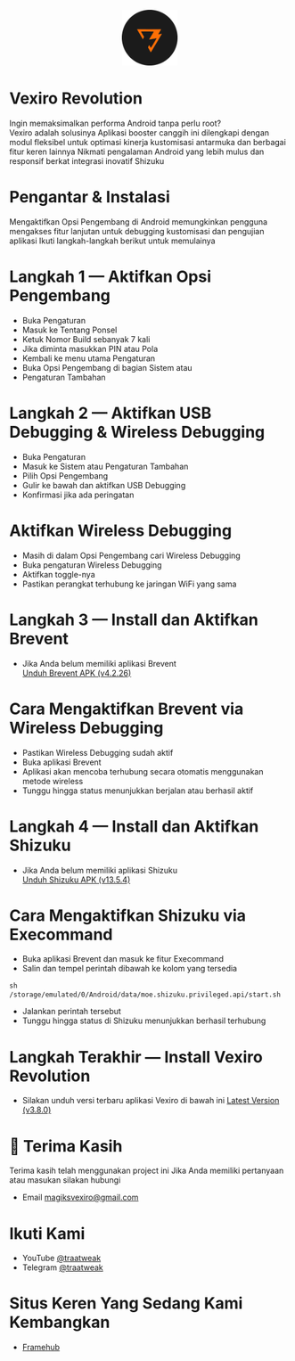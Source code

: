 <p align="center">
  <img src="icon/icon.png" alt="Vexiro Logo" width="100" />
</p>


# Vexiro Revolution

Ingin memaksimalkan performa Android tanpa perlu root?  
Vexiro adalah solusinya Aplikasi booster canggih ini 
dilengkapi dengan modul fleksibel untuk optimasi kinerja
kustomisasi antarmuka dan berbagai fitur keren lainnya 
Nikmati pengalaman Android yang lebih mulus dan responsif 
berkat integrasi inovatif Shizuku




# Pengantar & Instalasi

Mengaktifkan Opsi Pengembang di Android memungkinkan 
pengguna mengakses fitur lanjutan untuk debugging
kustomisasi dan pengujian aplikasi Ikuti langkah-langkah 
berikut untuk memulainya




# Langkah 1 — Aktifkan Opsi Pengembang

- Buka Pengaturan
- Masuk ke Tentang Ponsel  
- Ketuk Nomor Build sebanyak 7 kali  
- Jika diminta masukkan PIN atau Pola  
- Kembali ke menu utama Pengaturan  
- Buka Opsi Pengembang di bagian Sistem atau 
- Pengaturan Tambahan




# Langkah 2 — Aktifkan USB Debugging & Wireless Debugging

-  Buka Pengaturan  
-  Masuk ke Sistem atau Pengaturan Tambahan  
-  Pilih Opsi Pengembang  
-  Gulir ke bawah dan aktifkan USB Debugging  
-  Konfirmasi jika ada peringatan




# Aktifkan Wireless Debugging

- Masih di dalam Opsi Pengembang cari Wireless 
Debugging  
- Buka pengaturan Wireless Debugging  
- Aktifkan toggle-nya  
- Pastikan perangkat terhubung ke jaringan WiFi yang sama




# Langkah 3 — Install dan Aktifkan Brevent

- Jika Anda belum memiliki aplikasi Brevent  
[Unduh Brevent APK (v4.2.26)](https://www.mediafire.com/file/d2k7c31mitcskdw/Brevent_4.2.26.apk/file)




# Cara Mengaktifkan Brevent via Wireless Debugging

- Pastikan Wireless Debugging sudah aktif  
- Buka aplikasi Brevent  
- Aplikasi akan mencoba terhubung secara otomatis menggunakan metode wireless  
- Tunggu hingga status menunjukkan berjalan atau berhasil aktif




# Langkah 4 — Install dan Aktifkan Shizuku

- Jika Anda belum memiliki aplikasi Shizuku  
[Unduh Shizuku APK (v13.5.4)](https://www.mediafire.com/file/k0e3k2ibjgxbsud/Shizuku_13.5.4.r1049.0e53409.apk/file)




# Cara Mengaktifkan Shizuku via Execommand

- Buka aplikasi Brevent dan masuk ke fitur Execommand  
- Salin dan tempel perintah dibawah ke kolom yang tersedia


```
sh /storage/emulated/0/Android/data/moe.shizuku.privileged.api/start.sh
```

- Jalankan perintah tersebut
- Tunggu hingga status di Shizuku menunjukkan berhasil terhubung




# Langkah Terakhir — Install Vexiro Revolution

- Silakan unduh versi terbaru aplikasi Vexiro di bawah ini
[Latest Version (v3.8.0)](https://www.mediafire.com/file/vr98vb61wmjzb89/VexiroRevolution-v3.8.0.apk/file)





# 🙏 Terima Kasih

Terima kasih telah menggunakan project ini
Jika Anda memiliki pertanyaan atau masukan silakan hubungi

- Email magiksvexiro@gmail.com

# Ikuti Kami
- YouTube [@traatweak](https://www.youtube.com/@traaweak)
- Telegram [@traatweak](https://t.me/traatweak)

# Situs Keren Yang Sedang Kami Kembangkan
- [Framehub](https://framehub.pages.dev/)
